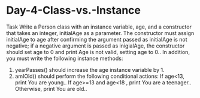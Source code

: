 # Day-4-Class-vs.-Instance

Task
Write a Person class with an instance variable, age, and a constructor that takes an integer, initialAge as a parameter. The constructor must assign  initialAge to age after confirming the argument passed as initialAge is not negative; if a negative argument is passed as inigialAge, the constructor should set age to 0 and print Age is not valid, setting age to 0.. In addition, you must write the following instance methods:

1. yearPasses() should increase the age instance variable by 1.
2. amIOld() should perform the following conditional actions:
If age<13, print You are young..
If  age>=13 and age<18 , print You are a teenager..
Otherwise, print You are old..
